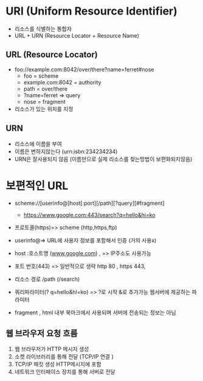 # URI (Uniform Resource Identifier)

- 리소스를 식별하는 통합자
- URL + URN  (Resource Locator + Resource Name)

## URL (Resource Locator)

- foo://example.com:8042/over/there?name=ferret#nose
  - foo = scheme
  - example.com:8042 = authority
  - path = over/there
  - ?name=ferret => query
  - nose = fragment
- 리소스가 있는 위치를 지정

## URN

- 리소스에 이름을 부여
- 이름은 변하지않는다 (urn:isbn:234234234)
- URN은 잘사용되지 않음 (이름만으로 실제 리소스를 찾는방법이 보편화되지않음)

# 보편적인 URL

- scheme://[userinfo@]host[:port][/path][?query][#fragment]
  - <https://www.google.com:443/search?q=hello&hi=ko>

- 프로토콜(https)=> scheme (http,https,ftp)
- userinfo@=> URL에 사용자 정보를 포함해서 인증 (거의 사용x)
- host :호스트명 (www.google.com) , => IP주소도 사용가능
- 포트 번호(443) => 일반적으로 생략 http 80 , https 443,
- 리소스 경로 /path (/search)
- 쿼리파라미터(? q=hello&hl=ko) => ?로 시작 &로 추가가능 웹서버에 제공하는 파라미터
- fragment , html 내부 북마크에서 사용되며 서버에 전송되는 정보는 아님

## 웹 브라우저 요청 흐름

1. 웹 브라우저가 HTTP 메시지 생성
2. 소켓 라이브러리를 통해 전달 (TCP/IP 연결 )
3. TCP/IP 패킷 생성 HTTP메시지에 포함
4. 네트워크 인터페이스 장치를 통해 서버로 전달
